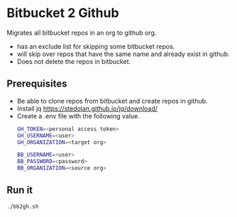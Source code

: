 # Bitbucket 2 Github

Migrates all bitbucket repos in an org to github org.  

- has an exclude list for skipping some bitbucket repos.
- will skip over repos that have the same name and already exist in github.
- Does not delete the repos in bitbucket.

## Prerequisites

- Be able to clone repos from bitbucket and create repos in github.
- Install jq https://stedolan.github.io/jq/download/
- Create a .env file with the following value.
  ```bash
  GH_TOKEN=<personal access token>
  GH_USERNAME=<user>
  GH_ORGANIZATION=<target org> 
  
  BB_USERNAME=<user>
  BB_PASSWORD=<password>
  BB_ORGANIZATION=<source org>
  ```

## Run it

```bash
./bb2gh.sh
```
